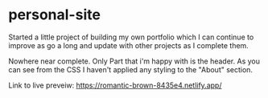 # personal-site

Started a little project of building my own portfolio which I can continue to improve as go a long and update with other projects as I complete them.

Nowhere near complete. Only Part that i'm happy with is the header. As you can see from the CSS I haven't applied any styling to the "About" section. 

Link to live preveiw: https://romantic-brown-8435e4.netlify.app/
